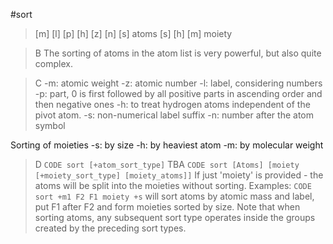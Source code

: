 #sort
>[m] [l] [p] [h] [z] [n] [s] atoms
[s] [h] [m] moiety

>B The sorting of atoms in the atom list is very powerful, but also quite complex.

>C -m: atomic weight
-z: atomic number
-l: label, considering numbers
-p: part, 0 is first followed by all positive parts in ascending order and then negative ones
-h: to treat hydrogen atoms independent of the pivot atom.
-s: non-numerical label suffix
-n: number after the atom symbol

Sorting of moieties
-s: by size
-h: by heaviest atom
-m: by molecular weight

>D `CODE sort [+atom_sort_type]` TBA
`CODE sort [Atoms] [moiety [+moiety_sort_type] [moiety_atoms]]` If just 'moiety' is provided - the atoms will be split into the moieties without sorting.
Examples:
`CODE sort +m1 F2 F1 moiety +s` will sort atoms by atomic mass and label, put F1 after F2 and form moieties sorted by size. Note that when sorting atoms, any subsequent sort type operates inside the groups created by the preceding sort types.
